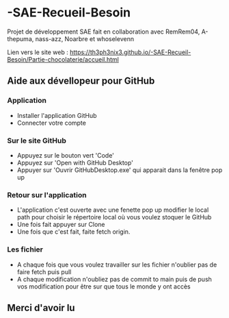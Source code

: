 # -SAE-Recueil-Besoin
Projet de développement SAE fait en collaboration avec RemRem04, A-thepuma, nass-azz, Noarbre et whoselevenn

Lien vers le site web : https://th3ph3nix3.github.io/-SAE-Recueil-Besoin/Partie-chocolaterie/accueil.html

## Aide aux dévellopeur pour GitHub
### Application
- Installer l'application GitHub
- Connecter votre compte

### Sur le site GitHub
- Appuyez sur le bouton vert 'Code'
- Appuyez sur 'Open with GitHub Desktop'
- Appuyer sur 'Ouvrir GitHubDesktop.exe' qui apparait dans la fenêtre pop up

### Retour sur l'application
- L'application c'est ouverte avec une fenette pop up modifier le local path pour choisir le répertoire local où vous voulez stoquer le GitHub
- Une fois fait appuyer sur Clone
- Une fois que c'est fait, faite fetch origin.

### Les fichier
- A chaque fois que vous voulez travailler sur les fichier n'oublier pas de faire fetch puis pull
- A chaque modification n'oubliez pas de commit to main puis de push vos modification pour être sur que tous le monde y ont accès


## Merci d'avoir lu
